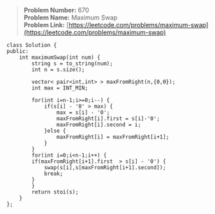 > **Problem Number:** 670 <br>
> **Problem Name:** Maximum Swap <br>
> **Problem Link:** [https://leetcode.com/problems/maximum-swap](https://leetcode.com/problems/maximum-swap) <br>

    class Solution {
    public:
        int maximumSwap(int num) {
            string s = to_string(num);
            int n = s.size();

            vector< pair<int,int> > maxFromRight(n,{0,0});
            int max = INT_MIN;
            
            for(int i=n-1;i>=0;i--) {
                if(s[i] - '0' > max) {
                    max = s[i] - '0';
                    maxFromRight[i].first = s[i]-'0';
                    maxFromRight[i].second = i;
                }else {
                    maxFromRight[i] = maxFromRight[i+1];
                }
            }
            for(int i=0;i<n-1;i++) {
            if(maxFromRight[i+1].first  > s[i] - '0') {
                swap(s[i],s[maxFromRight[i+1].second]);
                break;
            }
            }
            return stoi(s);
        }
    };